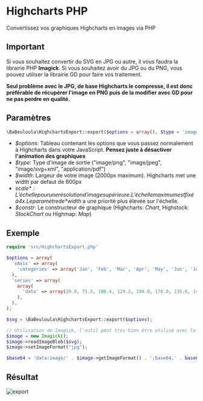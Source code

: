 # Highcharts PHP
Convertissez vos graphiques Highcharts en images via PHP

## Important
Si vous souhaitez convertir du SVG en JPG ou autre, il vous faudra la librairie PHP **Imagick**.
Si vous souhaitez avoir du JPG ou du PNG, vous pouvez utiliser la librairie GD pour faire vos traitement. 

**Seul problème avec le JPG, de base Highcharts le compresse, il est donc préférable de récupérer l'image en PNG puis de la modifier avec GD pour ne pas perdre en qualité.**

## Paramètres

```php
\BaBeuloula\HighchartsExport::export($options = array(), $type = 'image/svg+xml', $width = '', $scale = '', $constr = 'Chart')
```
- *$options*: Tableau contenant les options que vous passez normalement à Highcharts dans votre JavaScript. **Pensez juste à désactiver l'animation des graphiques**
- *$type*: Type d'image de sortie ("image/png", "image/jpeg", "image/svg+xml", "application/pdf")
- *$width*: Largeur de votre image (2000px maximum). Highcharts met une width par defaut de 600px
- *$scale*: L'échelle pour une résolution d'image supérieure. L'échelle maximum est fixé à 4x. Le paramètre de *$width* a une priorité plus élevée sur l'échelle.
- *$constr*: Le constructeur de graphique (Highcharts: *Chart*, Highstock: *StockChart* ou Highmap: *Map*)

## Exemple
```php
require 'src/HighchartsExport.php'

$options = array(
  'xAxis' => array(
    'categories' => array('Jan', 'Feb', 'Mar', 'Apr', 'May', 'Jun', 'Jul', 'Aug', 'Sep', 'Oct', 'Nov', 'Dec'),
  ),
  'series' => array(
    array(
      'data' => array(29.9, 71.5, 106.4, 129.2, 144.0, 176.0, 135.6, 148.5, 216.4, 194.1, 95.6, 54.4),
    ),
  ),
);

$svg = \BaBeuloula\HighchartsExport::export($options);

// Utilisation de Imagick, l'outil peut très bien être utilisé avec la librairie GD.
$image = new Imagick();
$image->readImageBlob($svg);
$image->setImageFormat("jpg");

$base64 = 'data:image/' . $image->getImageFormat() . ';base64,' . base64_encode($image->getImageBlob());
```

## Résultat
![export](https://cloud.githubusercontent.com/assets/4849233/13009854/fa666cbc-d19e-11e5-9f67-0fe45ae45002.png)
